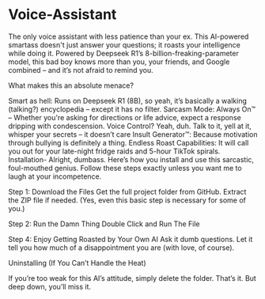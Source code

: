 # Voice-Assistant
The only voice assistant with less patience than your ex. This AI-powered smartass doesn't just answer your questions; it roasts your intelligence while doing it. Powered by Deepseek R1’s 8-billion-freaking-parameter model, this bad boy knows more than you, your friends, and Google combined – and it’s not afraid to remind you.

What makes this an absolute menace?

Smart as hell: Runs on Deepseek R1 (8B), so yeah, it’s basically a walking (talking?) encyclopedia – except it has no filter.
Sarcasm Mode: Always On™ – Whether you're asking for directions or life advice, expect a response dripping with condescension.
Voice Control? Yeah, duh. Talk to it, yell at it, whisper your secrets – it doesn’t care
Insult Generator™: Because motivation through bullying is definitely a thing.
Endless Roast Capabilities: It will call you out for your late-night fridge raids and 5-hour TikTok spirals.
Installation- Alright, dumbass. Here’s how you install and use this sarcastic, foul-mouthed genius. Follow these steps exactly unless you want me to laugh at your incompetence.

Step 1: Download the Files Get the full project folder from GitHub. Extract the ZIP file if needed. (Yes, even this basic step is necessary for some of you.)

Step 2: Run the Damn Thing Double Click and Run The File

Step 4: Enjoy Getting Roasted by Your Own AI Ask it dumb questions. Let it tell you how much of a disappointment you are (with love, of course).

Uninstalling (If You Can’t Handle the Heat)

If you’re too weak for this AI’s attitude, simply delete the folder. That’s it. But deep down, you’ll miss it.

